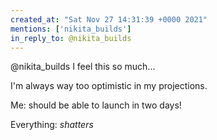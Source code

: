 ```yaml
---
created_at: "Sat Nov 27 14:31:39 +0000 2021"
mentions: ['nikita_builds']
in_reply_to: @nikita_builds
---
```


@nikita_builds I feel this so much...

I'm always way too optimistic in my projections.

Me: should be able to launch in two days!

Everything: *shatters*